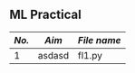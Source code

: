 ## ML Practical


| **_No._** | **_Aim_** |**_File name_** |
|    ---    |    --     |     --         | 
| 1         |      asdasd     |           fl1.py     |

